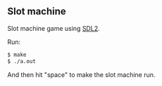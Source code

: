 Slot machine
---

Slot machine game using [SDL2](https://www.libsdl.org/).

Run:
```bash
$ make
$ ./a.out
```

And then hit "space" to make the slot machine run.
